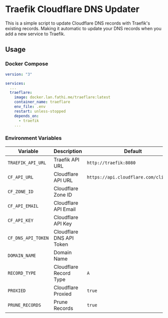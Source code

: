 # Traefik Cloudflare DNS Updater

This is a simple script to update Cloudflare DNS records with Traefik's existing records. Making it automatic to update your DNS records when you add a new service to Traefik.

## Usage

### Docker Compose

```yaml
version: "3"

services:
  ...
  traeflare:
    image: docker.lan.fathi.me/traeflare:latest
    container_name: traeflare
    env_file: .env
    restart: unless-stopped
    depends_on:
      - traefik
    ...
```

### Environment Variables

| Variable | Description | Default |
| --- | --- | --- |
| `TRAEFIK_API_URL` | Traefik API URL | `http://traefik:8080` |
| `CF_API_URL` | Cloudflare API URL | `https://api.cloudflare.com/client/v4` |
| `CF_ZONE_ID` | Cloudflare Zone ID | ` ` |
| `CF_API_EMAIL` | Cloudflare API Email | ` ` |
| `CF_API_KEY` | Cloudflare API Key | ` ` |
| `CF_DNS_API_TOKEN` | Cloudflare DNS API Token | ` ` |
| `DOMAIN_NAME` | Domain Name | ` ` |
| `RECORD_TYPE` | Cloudflare Record Type | `A` |
| `PROXIED` | Cloudflare Proxied | `true` |
| `PRUNE_RECORDS` | Prune Records | `true` |